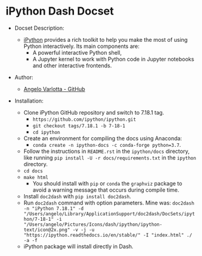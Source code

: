 iPython Dash Docset
=======================

- Docset Description:
    - [iPython](https://ipython.org/) provides a rich toolkit to help you make the most of using Python interactively. Its main components are: 
       - A powerful interactive Python shell,
       - A Jupyter kernel to work with Python code in Jupyter notebooks and other interactive frontends.

- Author:
    - [Angelo Varlotta - GitHub](https://github.com/capac)

- Installation:
    - Clone iPython GitHub repository and switch to 7.18.1 tag.
        - `https://github.com/ipython/ipython.git`
        - `git checkout tags/7.18.1 -b 7-18-1`
        - `cd ipython`
    - Create an environment for compiling the docs using Anaconda:
      - `conda create -n ipython-docs -c conda-forge python=3.7`.
    - Follow the instructions in `README.rst` in the `ipython/docs` directory, like running `pip install -U -r docs/requirements.txt` in the `ipython` directory.
    - `cd docs`
    - `make html`
      - You should install with `pip` or `conda` the `graphviz` package to avoid a warning message that occurs during compile time.
    - Install `doc2dash` with `pip install doc2dash`.
    - Run `doc2dash` command with option parameters. Mine was: 
    `doc2dash -n "iPython 7.18.1" -d "/Users/angelo/Library/ApplicationSupport/doc2dash/DocSets/ipython/7-18-1" -i "/Users/angelo/Pictures/Icons/dash/ipython/ipython-text/icon@2x.png" -v -j -u "https://ipython.readthedocs.io/en/stable/" -I "index.html" ./ -a -f`
    - iPython package will install directly in Dash.
